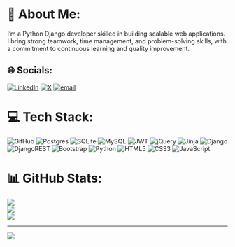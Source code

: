 # 💫 About Me:
I’m a Python Django developer skilled in building scalable web applications. I bring strong teamwork, time management, and problem-solving skills, with a commitment to continuous learning and quality improvement.


## 🌐 Socials:
[![LinkedIn](https://img.shields.io/badge/LinkedIn-%230077B5.svg?logo=linkedin&logoColor=white)](https://linkedin.com/in/https://www.linkedin.com/in/hassan-mirzaei-4462b02a6/) [![X](https://img.shields.io/badge/X-black.svg?logo=X&logoColor=white)](https://x.com/@Amoohasan3) [![email](https://img.shields.io/badge/Email-D14836?logo=gmail&logoColor=white)](mailto:hasanmirzaie589@gmail.com) 

# 💻 Tech Stack:
![GitHub](https://img.shields.io/badge/github-%23121011.svg?style=for-the-badge&logo=github&logoColor=white) ![Postgres](https://img.shields.io/badge/postgres-%23316192.svg?style=for-the-badge&logo=postgresql&logoColor=white) ![SQLite](https://img.shields.io/badge/sqlite-%2307405e.svg?style=for-the-badge&logo=sqlite&logoColor=white) ![MySQL](https://img.shields.io/badge/mysql-4479A1.svg?style=for-the-badge&logo=mysql&logoColor=white) ![JWT](https://img.shields.io/badge/JWT-black?style=for-the-badge&logo=JSON%20web%20tokens) ![jQuery](https://img.shields.io/badge/jquery-%230769AD.svg?style=for-the-badge&logo=jquery&logoColor=white) ![Jinja](https://img.shields.io/badge/jinja-white.svg?style=for-the-badge&logo=jinja&logoColor=black) ![Django](https://img.shields.io/badge/django-%23092E20.svg?style=for-the-badge&logo=django&logoColor=white) ![DjangoREST](https://img.shields.io/badge/DJANGO-REST-ff1709?style=for-the-badge&logo=django&logoColor=white&color=ff1709&labelColor=gray) ![Bootstrap](https://img.shields.io/badge/bootstrap-%238511FA.svg?style=for-the-badge&logo=bootstrap&logoColor=white) ![Python](https://img.shields.io/badge/python-3670A0?style=for-the-badge&logo=python&logoColor=ffdd54) ![HTML5](https://img.shields.io/badge/html5-%23E34F26.svg?style=for-the-badge&logo=html5&logoColor=white) ![CSS3](https://img.shields.io/badge/css3-%231572B6.svg?style=for-the-badge&logo=css3&logoColor=white) ![JavaScript](https://img.shields.io/badge/javascript-%23323330.svg?style=for-the-badge&logo=javascript&logoColor=%23F7DF1E)
# 📊 GitHub Stats:
![](https://github-readme-stats.vercel.app/api?username=hasanm999&theme=dark&hide_border=true&include_all_commits=false&count_private=false)<br/>
![](https://nirzak-streak-stats.vercel.app/?user=hasanm999&theme=dark&hide_border=true)<br/>
![](https://github-readme-stats.vercel.app/api/top-langs/?username=hasanm999&theme=dark&hide_border=true&include_all_commits=false&count_private=false&layout=compact)

---
[![](https://visitcount.itsvg.in/api?id=hasanm999&icon=0&color=0)](https://visitcount.itsvg.in)

<!-- Proudly created with GPRM ( https://gprm.itsvg.in ) -->
